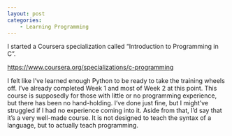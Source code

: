 ```yaml
---
layout: post
categories:
    - Learning Programming
---
```


I started a Coursera specialization called “Introduction to Programming in C”.

<a target="_blank" href="https://www.coursera.org/specializations/c-programming">https://www.coursera.org/specializations/c-programming</a>

I felt like I’ve learned enough Python to be ready to take the training wheels off. I’ve already completed Week 1 and most of Week 2 at this point. This course is supposedly for those with little or no programming experience, but there has been no hand-holding. I’ve done just fine, but I might’ve struggled if I had no experience coming into it. Aside from that, I’d say that it’s a very well-made course. It is not designed to teach the syntax of a language, but to actually teach programming.
